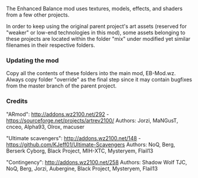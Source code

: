 The Enhanced Balance mod uses textures, models, effects, and shaders from a few other projects.

In order to keep using the original parent project's art assets (reserved for "weaker" or low-end technologies in this mod), some assets belonging to these
projects are located within the folder "mix" under modified yet similar filenames in their respective folders.

### Updating the mod
Copy all the contents of these folders into the main mod, EB-Mod.wz. Always copy folder "override" as the final step since it may
contain bugfixes from the master branch of the parent project.

### Credits
"ARmod": http://addons.wz2100.net/292 - https://sourceforge.net/projects/artrev2100/
Authors: Jorzi, MaNGusT, cnceo, Alpha93, Olrox, macuser

"Ultimate scavengers":  http://addons.wz2100.net/148 - https://github.com/KJeff01/Ultimate-Scavengers
Authors: NoQ, Berg, Berserk Cyborg, Black Project, MIH-XTC, Mysteryem, Flail13

"Contingency": http://addons.wz2100.net/258
Authors: Shadow Wolf TJC, NoQ, Berg, Jorzi, Aubergine, Black Project, Mysteryem, Flail13
